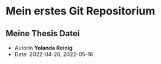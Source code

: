 # Mein erstes Git Repositorium
## Meine Thesis Datei 

- Autorin **Yolanda Reinig**
- Date: 2022-04-26, 2022-05-16
